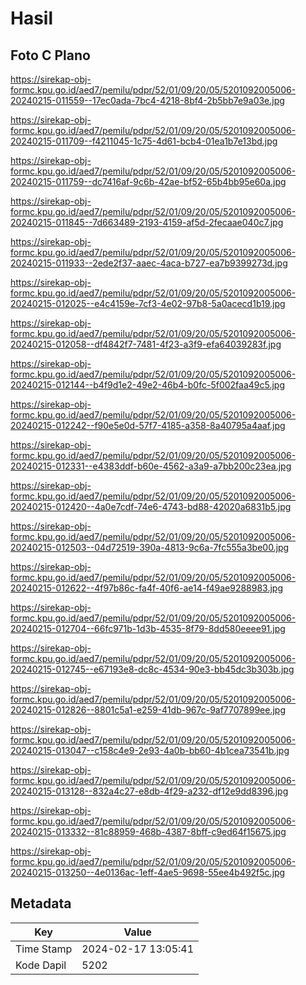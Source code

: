 # Hasil

## Foto C Plano

https://sirekap-obj-formc.kpu.go.id/aed7/pemilu/pdpr/52/01/09/20/05/5201092005006-20240215-011559--17ec0ada-7bc4-4218-8bf4-2b5bb7e9a03e.jpg

https://sirekap-obj-formc.kpu.go.id/aed7/pemilu/pdpr/52/01/09/20/05/5201092005006-20240215-011709--f4211045-1c75-4d61-bcb4-01ea1b7e13bd.jpg

https://sirekap-obj-formc.kpu.go.id/aed7/pemilu/pdpr/52/01/09/20/05/5201092005006-20240215-011759--dc7416af-9c6b-42ae-bf52-65b4bb95e60a.jpg

https://sirekap-obj-formc.kpu.go.id/aed7/pemilu/pdpr/52/01/09/20/05/5201092005006-20240215-011845--7d663489-2193-4159-af5d-2fecaae040c7.jpg

https://sirekap-obj-formc.kpu.go.id/aed7/pemilu/pdpr/52/01/09/20/05/5201092005006-20240215-011933--2ede2f37-aaec-4aca-b727-ea7b9399273d.jpg

https://sirekap-obj-formc.kpu.go.id/aed7/pemilu/pdpr/52/01/09/20/05/5201092005006-20240215-012025--e4c4159e-7cf3-4e02-97b8-5a0acecd1b19.jpg

https://sirekap-obj-formc.kpu.go.id/aed7/pemilu/pdpr/52/01/09/20/05/5201092005006-20240215-012058--df4842f7-7481-4f23-a3f9-efa64039283f.jpg

https://sirekap-obj-formc.kpu.go.id/aed7/pemilu/pdpr/52/01/09/20/05/5201092005006-20240215-012144--b4f9d1e2-49e2-46b4-b0fc-5f002faa49c5.jpg

https://sirekap-obj-formc.kpu.go.id/aed7/pemilu/pdpr/52/01/09/20/05/5201092005006-20240215-012242--f90e5e0d-57f7-4185-a358-8a40795a4aaf.jpg

https://sirekap-obj-formc.kpu.go.id/aed7/pemilu/pdpr/52/01/09/20/05/5201092005006-20240215-012331--e4383ddf-b60e-4562-a3a9-a7bb200c23ea.jpg

https://sirekap-obj-formc.kpu.go.id/aed7/pemilu/pdpr/52/01/09/20/05/5201092005006-20240215-012420--4a0e7cdf-74e6-4743-bd88-42020a6831b5.jpg

https://sirekap-obj-formc.kpu.go.id/aed7/pemilu/pdpr/52/01/09/20/05/5201092005006-20240215-012503--04d72519-390a-4813-9c6a-7fc555a3be00.jpg

https://sirekap-obj-formc.kpu.go.id/aed7/pemilu/pdpr/52/01/09/20/05/5201092005006-20240215-012622--4f97b86c-fa4f-40f6-ae14-f49ae9288983.jpg

https://sirekap-obj-formc.kpu.go.id/aed7/pemilu/pdpr/52/01/09/20/05/5201092005006-20240215-012704--66fc971b-1d3b-4535-8f79-8dd580eeee91.jpg

https://sirekap-obj-formc.kpu.go.id/aed7/pemilu/pdpr/52/01/09/20/05/5201092005006-20240215-012745--e67193e8-dc8c-4534-90e3-bb45dc3b303b.jpg

https://sirekap-obj-formc.kpu.go.id/aed7/pemilu/pdpr/52/01/09/20/05/5201092005006-20240215-012826--8801c5a1-e259-41db-967c-9af7707899ee.jpg

https://sirekap-obj-formc.kpu.go.id/aed7/pemilu/pdpr/52/01/09/20/05/5201092005006-20240215-013047--c158c4e9-2e93-4a0b-bb60-4b1cea73541b.jpg

https://sirekap-obj-formc.kpu.go.id/aed7/pemilu/pdpr/52/01/09/20/05/5201092005006-20240215-013128--832a4c27-e8db-4f29-a232-df12e9dd8396.jpg

https://sirekap-obj-formc.kpu.go.id/aed7/pemilu/pdpr/52/01/09/20/05/5201092005006-20240215-013332--81c88959-468b-4387-8bff-c9ed64f15675.jpg

https://sirekap-obj-formc.kpu.go.id/aed7/pemilu/pdpr/52/01/09/20/05/5201092005006-20240215-013250--4e0136ac-1eff-4ae5-9698-55ee4b492f5c.jpg


## Metadata

| Key        | Value               |
| ---------- | ------------------- |
| Time Stamp | 2024-02-17 13:05:41 |
| Kode Dapil | 5202                |



